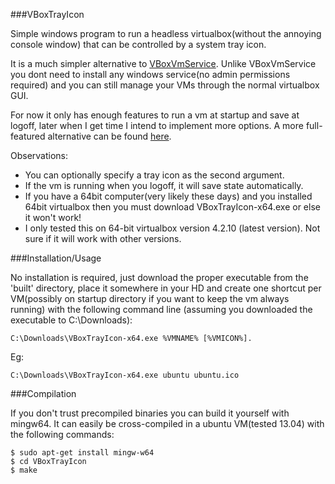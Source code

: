 ###VBoxTrayIcon

Simple windows program to run a headless virtualbox(without the annoying console window) that can be controlled by a system tray icon.

It is a much simpler alternative to [VBoxVmService](http://vboxvmservice.sourceforge.net/). Unlike VBoxVmService you dont need to install any windows service(no admin permissions required) and you can still manage your VMs through the normal virtualbox GUI.

 For now it only has enough features to run a vm at startup and save at logoff, later when I get time I intend to implement more options. A more full-featured alternative can be found [here](http://www.toptensoftware.com/VBoxHeadlessTray/).

Observations:
- You can optionally specify a tray icon as the second argument.
- If the vm is running when you logoff, it will save state automatically.
- If you have a 64bit computer(very likely these days) and you installed 64bit virtualbox then you must download VBoxTrayIcon-x64.exe or else it won't work!
- I only tested this on 64-bit virtualbox version 4.2.10 (latest version). Not
  sure if it will work with other versions.

###Installation/Usage

No installation is required, just download the proper executable from the 'built' directory, place it somewhere in your HD and create one shortcut per VM(possibly on startup directory if you want to keep the vm always running) with the following command line (assuming you downloaded the executable to C:\Downloads):

    C:\Downloads\VBoxTrayIcon-x64.exe %VMNAME% [%VMICON%].

Eg:

    C:\Downloads\VBoxTrayIcon-x64.exe ubuntu ubuntu.ico

###Compilation

If you don't trust precompiled binaries you can build it yourself with mingw64. It can easily be cross-compiled in a ubuntu VM(tested 13.04) with the following commands:

    $ sudo apt-get install mingw-w64
    $ cd VBoxTrayIcon
    $ make
